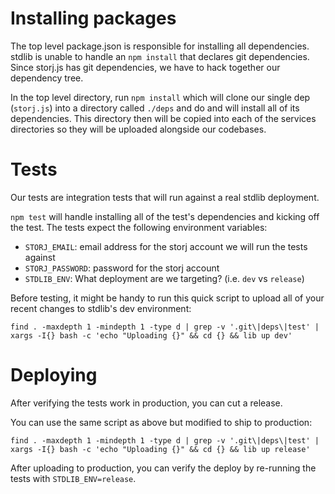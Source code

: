 # Installing packages

The top level package.json is responsible for installing all dependencies. stdlib is unable to handle an `npm install` that declares git dependencies. Since storj.js has git dependencies, we have to hack together our dependency tree.

In the top level directory, run `npm install` which will clone our single dep (`storj.js`) into a directory called `./deps` and do and will install all of its dependencies. This directory then will be copied into each of the services directories so they will be uploaded alongside our codebases.

# Tests

Our tests are integration tests that will run against a real stdlib deployment.

`npm test` will handle installing all of the test's dependencies and kicking off the test. The tests expect the following environment variables:

* `STORJ_EMAIL`: email address for the storj account we will run the tests against
* `STORJ_PASSWORD`: password for the storj account
* `STDLIB_ENV`: What deployment are we targeting? (i.e. `dev` vs `release`)

Before testing, it might be handy to run this quick script to upload all of your recent changes to stdlib's dev environment:

```
find . -maxdepth 1 -mindepth 1 -type d | grep -v '.git\|deps\|test' | xargs -I{} bash -c 'echo "Uploading {}" && cd {} && lib up dev'
```

# Deploying

After verifying the tests work in production, you can cut a release.

You can use the same script as above but modified to ship to production:

```
find . -maxdepth 1 -mindepth 1 -type d | grep -v '.git\|deps\|test' | xargs -I{} bash -c 'echo "Uploading {}" && cd {} && lib up release'
```

After uploading to production, you can verify the deploy by re-running the tests with `STDLIB_ENV=release`.
